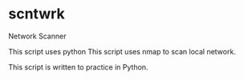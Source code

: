 # scntwrk
Network Scanner

This script uses python
This script uses nmap to scan local network.

This script is written to practice in Python.
